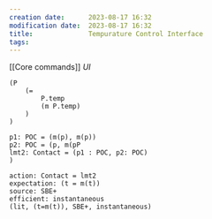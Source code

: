 ```yaml
---
creation date:		2023-08-17 16:32
modification date:	2023-08-17 16:32
title: 				Tempurature Control Interface
tags:
---
```

[[Core commands]]
*UI*
```
(P
	(=
		P.temp
		(m P.temp)
	)
)
```

```
p1: POC = (m(p), m(p))
p2: POC = (p, m(pP
lmt2: Contact = (p1 : POC, p2: POC)
)
```

```
action: Contact = lmt2
expectation: (t = m(t))
source: SBE+
efficient: instantaneous
(lit, (t=m(t)), SBE+, instantaneous)
```


